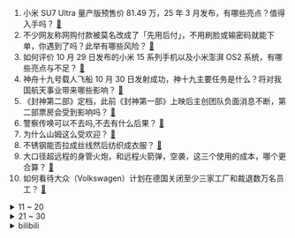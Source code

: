 1. 小米 SU7 Ultra 量产版预售价 81.49 万，25 年 3 月发布，有哪些亮点？值得入手吗？ [:link:](https://www.zhihu.com/question/2488986234)
2. 不少网友称网购付款被莫名改成了「先用后付」，不用刷脸或输密码就能下单，你遇到了吗？此举有哪些风险？ [:link:](https://www.zhihu.com/question/2032990889)
3. 如何评价 10 月 29 日发布的小米 15 系列手机以及小米澎湃 OS2 系统，有哪些亮点与不足？ [:link:](https://www.zhihu.com/question/2377606804)
4. 神舟十九号载人飞船 10 月 30 日发射成功，神十九主要任务是什么？将对我国航天事业带来哪些影响？ [:link:](https://www.zhihu.com/question/2344969983)
5. 《封神第二部》定档，此前《封神第一部》上映后主创团队负面消息不断，第二部票房会受到影响吗？ [:link:](https://www.zhihu.com/question/2440940967)
6. 警察传唤可以不去吗,不去有什么后果？ [:link:](https://www.zhihu.com/question/661290111)
7. 为什么山姆这么受欢迎？ [:link:](https://www.zhihu.com/question/664151570)
8. 不锈钢能否拉成丝线然后纺织成衣服？ [:link:](https://www.zhihu.com/question/2232881941)
9. 大口径超远程的身管火炮，和远程火箭弹，空袭，这三个使用的成本，哪个更合算？ [:link:](https://www.zhihu.com/question/2335935742)
10. 如何看待大众（Volkswagen）计划在德国关闭至少三家工厂和裁退数万名员工？ [:link:](https://www.zhihu.com/question/2399440631)
<details>
<summary>11 ~ 20</summary>

11. 如何评价小米 10 月 29 日召开的「新起点」新品发布会，发布了哪些新品，哪些亮点值得关注？ [:link:](https://www.zhihu.com/question/2488027003)
12. 南京南站发生野猪侵线，机械师排查时被邻线列车碰撞不幸身亡，反映出哪些问题？怎样避免此类事件再次发生？ [:link:](https://www.zhihu.com/question/2445112420)
13. 为何星铁策划不出dot角色？ [:link:](https://www.zhihu.com/question/684769394)
14. 哪种编程语言会成为 AI 时代的主流？ [:link:](https://www.zhihu.com/question/1801691729)
15. 孩子做作业不喜欢大人说话，怎么破？ [:link:](https://www.zhihu.com/question/2379067695)
16. 姆巴佩在皇马尴尬的处境该如何破局，感觉他还是不对抗，总喜欢接倒三角，往边路走？ [:link:](https://www.zhihu.com/question/2143684628)
17. 真有人一松开油门就把脚放在刹车上吗？ [:link:](https://www.zhihu.com/question/664339031)
18. 4岁男孩入住酒店后确诊川崎病，家长质疑甲醛超标所致，两者之间是否有关联？ [:link:](https://www.zhihu.com/question/2315757220)
19. HR 5 秒看完一份简历，一般会看什么呢？ [:link:](https://www.zhihu.com/question/912091683)
20. 人类失去体毛算进化还是算退化? [:link:](https://www.zhihu.com/question/2336373482)
</details>
<details>
<summary>21 ~ 30</summary>

21. 为什么中超的球队无法像其它国家的足球联赛那样盈利? [:link:](https://www.zhihu.com/question/526085674)
22. 飞天茅台价格再下跌，电商平台价格逼近 2000 元，受哪些因素影响？当下白酒行业可能面临哪些挑战？ [:link:](https://www.zhihu.com/question/2319820991)
23. 中国载人登月进展公布，锚定 2030 年前实现中国人登月目标，登月任务最具挑战的技术难题是什么？ [:link:](https://www.zhihu.com/question/2428443355)
24. 2024 胡润百富榜出炉，字节跳动张一鸣首次成为中国首富，宗馥莉成为中国女首富，此次榜单有何变化？ [:link:](https://www.zhihu.com/question/2436309827)
25. 为什么说“新能源车取代油车是闹剧”？ [:link:](https://www.zhihu.com/question/667595301)
26. 为何《东京爱情故事》会被奉为经典？ [:link:](https://www.zhihu.com/question/19940483)
27. 刚刚学python，为什么我觉得python除了不需要打分号以外根本不比C更简单？ [:link:](https://www.zhihu.com/question/653538273)
28. 体育锻炼和学习的关系是促进吗？ [:link:](https://www.zhihu.com/question/722777189)
29. 《还珠格格》中小燕子、紫薇、永琪，这三个孩子，乾隆最疼爱谁？ [:link:](https://www.zhihu.com/question/389969852)
30. 大学喜欢独来独往好吗？ [:link:](https://www.zhihu.com/question/2389293098)
</details><details>
<summary>bilibili</summary>

</details>